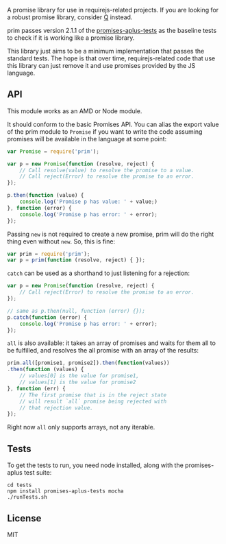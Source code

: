 A promise library for use in requirejs-related projects. If you are looking
for a robust promise library, consider [Q](https://github.com/kriskowal/q)
instead.

prim passes version 2.1.1 of the
[promises-aplus-tests](https://github.com/promises-aplus/promises-tests) as the
baseline tests to check if it is working like a promise library.

This library just aims to be a minimum implementation that passes the standard
tests. The hope is that over time, requirejs-related code that use this library
can just remove it and use promises provided by the JS language.

## API

This module works as an AMD or Node module.

It should conform to the basic Promises API. You can alias the export value of
the prim module to `Promise` if you want to write the code assuming promises
will be available in the language at some point:

```javascript
var Promise = require('prim');

var p = new Promise(function (resolve, reject) {
    // Call resolve(value) to resolve the promise to a value.
    // Call reject(Error) to resolve the promise to an error.
});

p.then(function (value) {
    console.log('Promise p has value: ' + value;)
}, function (error) {
    console.log('Promise p has error: ' + error);
});
```

Passing `new` is not required to create a new promise, prim will do the right
thing even without `new`. So, this is fine:

```javascript
var prim = require('prim');
var p = prim(function (resolve, reject) { });
```

`catch` can be used as a shorthand to just listening for a rejection:

```javascript
var p = new Promise(function (resolve, reject) {
    // Call reject(Error) to resolve the promise to an error.
});

// same as p.then(null, function (error) {});
p.catch(function (error) {
    console.log('Promise p has error: ' + error);
});
```

`all` is also available: it takes an array of promises and waits for them all
to be fulfilled, and resolves the all promise with an array of the results:

```javascript
prim.all([promise1, promise2]).then(function(values))
.then(function (values) {
    // values[0] is the value for promise1,
    // values[1] is the value for promise2
}, function (err) {
    // The first promise that is in the reject state
    // will result `all` promise being rejected with
    // that rejection value.
});
```

Right now `all` only supports arrays, not any iterable.

## Tests

To get the tests to run, you need node installed, along with the promises-aplus
test suite:

    cd tests
    npm install promises-aplus-tests mocha
    ./runTests.sh

## License

MIT
